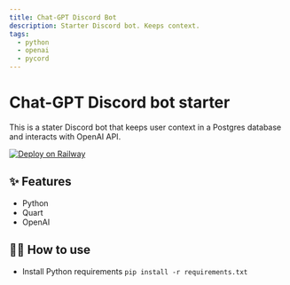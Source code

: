 ```yaml
---
title: Chat-GPT Discord Bot
description: Starter Discord bot. Keeps context.
tags:
  - python
  - openai
  - pycord
---
```


# Chat-GPT Discord bot starter

This is a stater Discord bot that keeps user context in a Postgres database and interacts with OpenAI API.

[![Deploy on Railway](https://railway.app/button.svg)](https://railway.app/template/1cSU5t?referralCode=WpeP6D)

## ✨ Features

- Python
- Quart
- OpenAI

## 💁‍♀️ How to use

- Install Python requirements `pip install -r requirements.txt`




